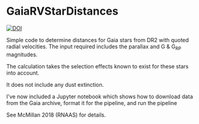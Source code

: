 # GaiaRVStarDistances

[![DOI](https://zenodo.org/badge/135594054.svg)](https://zenodo.org/badge/latestdoi/135594054)


Simple code to determine distances for Gaia stars from DR2 with quoted radial
velocities. The input required includes the parallax and G & G<sub>RP</sub> magnitudes.

The calculation takes the selection effects known to exist for these stars into
account.

It does not include any dust extinction.

I've now included a Jupyter notebook which shows how to download data from the
Gaia archive, format it for the pipeline, and run the pipeline

See McMillan 2018 (RNAAS) for details.
